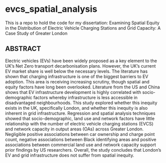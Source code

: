 # evcs_spatial_analysis
This is a repo to hold the code for my dissertation: Examining Spatial Equity in the Distribution of Electric Vehicle Charging Stations and Grid Capacity: A Case Study of Greater London

## ABSTRACT
Electric vehicles (EVs) have been widely proposed as a key element to the UK’s Net Zero transport decarbonisation plans. However, the UK’s current EV market share is well below the necessary levels. The literature has shown that charging infrastructure is one of the biggest barriers to EV adoption. This area is receiving increasing scrutiny, though spatial and equity factors have long been overlooked. Literature from the US and China shows that EV infrastructure development is highly correlated with socio-demographic factors whereby infrastructure is less accessible in disadvantaged neighbourhoods. This study explored whether this inequity exists in the UK, specifically London, and whether this inequity is also inherent in grid infrastructure. Regression and spatial analysis techniques showed that socio-demographic, land use and network factors have little relationship with the number of electric vehicle charging stations (EVCS) and network capacity in output areas (OAs) across Greater London. Negligible positive associations between car ownership and charge point count, negative associations between Black identifying areas and positive associations between commercial land use and network capacity support prior findings by US researchers. Overall, the study concludes that London’s EV and grid infrastructure does not suffer from spatial inequity.  
